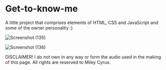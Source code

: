# Get-to-know-me
A little project that comprises elements of HTML, CSS and JavaScript and some of the owner personality :)

![Screenshot (135)](https://user-images.githubusercontent.com/125815967/222429799-ffceb070-4da0-4d12-9dd4-70600543f511.png)

![Screenshot (136)](https://user-images.githubusercontent.com/125815967/222429828-c2c32dae-7f27-4adb-a5e0-71ea019396a6.png)

DISCLAIMER! I do not own in any way or form the audio used in the making of this page. All rights are reserved to Miley Cyrus.
